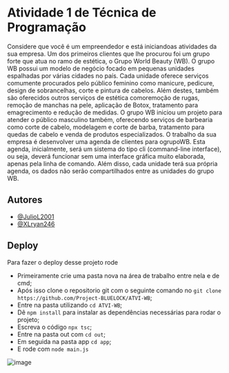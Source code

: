 
# Atividade 1 de Técnica de Programação


Considere que você é um  empreendedor e está iniciandoas atividades da sua empresa. Um dos primeiros clientes que lhe procurou foi um grupo forte que atua no ramo de estética, o Grupo World Beauty (WB). O grupo WB possui um modelo de negócio focado em pequenas unidades espalhadas por várias cidades no país. Cada unidade oferece serviços comumente procurados pelo público feminino como manicure, pedicure, design de sobrancelhas, corte e pintura de cabelos. Além destes, também são oferecidos outros serviços de estética comoremoção de rugas, remoção de manchas na pele, aplicação de Botox, tratamento para emagrecimento e redução de medidas.
O grupo WB iniciou um projeto para atender o público masculino também, oferecendo serviços de barbearia como corte de cabelo, modelagem e corte de barba, tratamento para quedas de cabelo e venda de produtos especializados. O trabalho da sua empresa é desenvolver uma agenda de clientes para ogrupoWB. Esta agenda, inicialmente, será  um sistema do tipo cli (command-line  interface), ou seja, deverá funcionar  sem  uma  interface  gráfica muito elaborada, apenas pela linha de comando. Além disso, cada unidade terá sua própria agenda, os dados não serão compartilhados entre as unidades do grupo WB.
## Autores

- [@JulioL2001](https://www.github.com/JulioL2001)
- [@XLryan246](https://www.github.com/XLryan246)




## Deploy

Para fazer o deploy desse projeto rode

- Primeiramente crie uma pasta nova na área de trabalho entre nela e de cmd;
- Após isso clone o repositorio git com o seguinte comando no `git clone https://github.com/Project-BLUELOCK/ATVI-WB`;
- Entre na pasta utilizando `cd ATVI-WB`;
- Dê `npm install` para instalar as dependências necessárias para rodar o projeto;
- Escreva o código `npx tsc`;
- Entre na pasta out com `cd out`;
- Em seguida na pasta app `cd app`;
- E rode com `node main.js`

![image](https://user-images.githubusercontent.com/101107794/205472300-bea4e6b2-274e-419b-b2d8-269faed49803.png)
